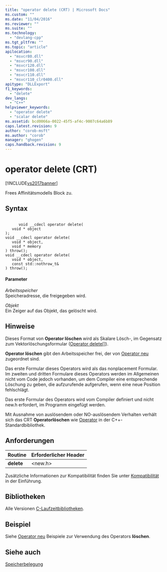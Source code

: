 ```yaml
---
title: "operator delete (CRT) | Microsoft Docs"
ms.custom: ""
ms.date: "11/04/2016"
ms.reviewer: ""
ms.suite: ""
ms.technology: 
  - "devlang-cpp"
ms.tgt_pltfrm: ""
ms.topic: "article"
apilocation: 
  - "msvcr80.dll"
  - "msvcr90.dll"
  - "msvcr120.dll"
  - "msvcr100.dll"
  - "msvcr110.dll"
  - "msvcr110_clr0400.dll"
apitype: "DLLExport"
f1_keywords: 
  - "delete"
dev_langs: 
  - "C++"
helpviewer_keywords: 
  - "operator delete"
  - "scalar delete"
ms.assetid: bcd0066a-0022-45f5-af4c-9007c64a6b89
caps.latest.revision: 9
author: "corob-msft"
ms.author: "corob"
manager: "ghogen"
caps.handback.revision: 9
---
```

# operator delete (CRT)
[!INCLUDE[vs2017banner](../assembler/inline/includes/vs2017banner.md)]

Frees Affinitätsmodells Block zu.  
  
## Syntax  
  
```  
  
      void __cdecl operator delete(  
   void * object  
);  
void __cdecl operator delete(  
   void * object,   
   void * memory  
) throw();  
void __cdecl operator delete(  
   void * object,   
   const std::nothrow_t&  
) throw();  
```  
  
#### Parameter  
 *Arbeitsspeicher*  
 Speicheradresse, die freigegeben wird.  
  
 *Objekt*  
 Ein Zeiger auf das Objekt, das gelöscht wird.  
  
## Hinweise  
 Dieses Format von **Operator löschen** wird als Skalare Lösch\-, im Gegensatz zum Vektorlöschungsformular \([Operator delete&#91;&#93;](../c-runtime-library/delete-operator-crt.md)\).  
  
 **Operator löschen** gibt den Arbeitsspeicher frei, der von [Operator neu](../c-runtime-library/operator-new-crt.md) zugeordnet sind.  
  
 Das erste Formular dieses Operators wird als das nonplacement Formular.  Im zweiten und dritten Formulare dieses Operators werden im Allgemeinen nicht vom Code jedoch vorhanden, um dem Compiler eine entsprechende Löschung zu geben, die aufzurufende aufgerufen, wenn eine neue Position fehlschlägt.  
  
 Das erste Formular des Operators wird vom Compiler definiert und nicht new.h erfordert, im Programm eingefügt werden.  
  
 Mit Ausnahme von auslösendem oder NO\-auslösendem Verhalten verhält sich das CRT **Operatorlöschen** wie [Operator](../Topic/operator%20delete%20\(%3Cnew%3E\).md) in der C\+\+\-Standardbibliothek.  
  
## Anforderungen  
  
|Routine|Erforderlicher Header|  
|-------------|---------------------------|  
|**delete**|\<new.h\>|  
  
 Zusätzliche Informationen zur Kompatibilität finden Sie unter [Kompatibilität](../c-runtime-library/compatibility.md) in der Einführung.  
  
## Bibliotheken  
 Alle Versionen [C\-Laufzeitbibliotheken](../c-runtime-library/crt-library-features.md).  
  
## Beispiel  
 Siehe [Operator neu](../c-runtime-library/operator-new-crt.md) Beispiele zur Verwendung des Operators **löschen**.  
  
## Siehe auch  
 [Speicherbelegung](../c-runtime-library/memory-allocation.md)